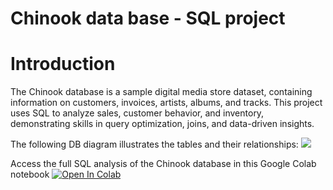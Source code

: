 # Chinook data base - SQL project
# Introduction
The Chinook database is a sample digital media store dataset, containing information on customers, invoices, artists, albums, and tracks. This project uses SQL to analyze sales, customer behavior, and inventory, demonstrating skills in query optimization, joins, and data-driven insights.

The following DB diagram illustrates the tables and their relationships:
![](https://www.sqlitetutorial.net/wp-content/uploads/2015/11/sqlite-sample-database-color.jpg)

Access the full SQL analysis of the Chinook database in this Google Colab notebook [![Open In Colab](https://colab.research.google.com/assets/colab-badge.svg)](https://colab.research.google.com/drive/1FQlU5tulnHxSIjsXTQ0pQ79pcmhVPV0-#scrollTo=AzMrbH8U4Vuj)

